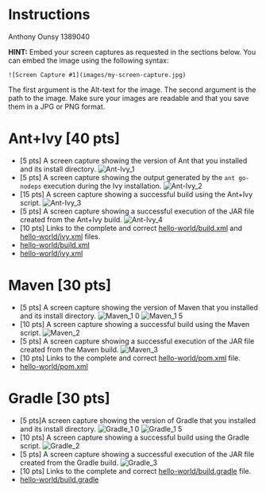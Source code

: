 # Instructions
Anthony Ounsy 1389040

**HINT:** Embed your screen captures as requested in the sections below. You can embed the image using the following syntax:

```
![Screen Capture #1](images/my-screen-capture.jpg)
```

The first argument is the Alt-text for the image. The second argument is the path to the image. Make sure your images are readable and that you save them in a JPG or PNG format.

# Ant+Ivy [40 pts]
- [5 pts] A screen capture showing the version of Ant that you installed and its install directory.
![Ant-Ivy_1](https://user-images.githubusercontent.com/123897512/219248608-4170910c-d61b-4f38-8fcd-9c67bbfb0ba9.jpg)
- [5 pts] A screen capture showing the output generated by the `ant go-nodeps` execution during the Ivy installation.
![Ant-Ivy_2](https://user-images.githubusercontent.com/123897512/219248684-6622b235-9891-480e-a1ec-0efc5d7be6c9.jpg)
- [15 pts] A screen capture showing a successful build using the Ant+Ivy script.
![Ant-Ivy_3](https://user-images.githubusercontent.com/123897512/219248772-dca96347-2e77-410c-8992-74f2f12f47d3.jpg)
- [5 pts] A screen capture showing a successful execution of the JAR file created from the Ant+Ivy build.
![Ant-Ivy_4](https://user-images.githubusercontent.com/123897512/219248792-34f9cc16-766b-4c77-a645-521ca4e61530.jpg)
- [10 pts] Links to the complete and correct [hello-world/build.xml](hello-world/build.xml) and [hello-world/ivy.xml](hello-world/ivy.xml) files.
- [hello-world/build.xml](hello-world/build.xml)
- [hello-world/ivy.xml](hello-world/ivy.xml) 

# Maven [30 pts]
- [5 pts] A screen capture showing the version of Maven that you installed and its install directory.
![Maven_1 0](https://user-images.githubusercontent.com/123897512/219249001-72952d4b-f496-4724-8249-264662fa4c4e.jpg)
![Maven_1 5](https://user-images.githubusercontent.com/123897512/219249007-7be143de-e9ed-4ce6-942d-4b6adf770aaa.jpg)
- [10 pts] A screen capture showing a successful build using the Maven script.
![Maven_2](https://user-images.githubusercontent.com/123897512/219249025-513b7703-1a49-429b-9914-ea546d9640ed.jpg)
- [5 pts] A screen capture showing a successful execution of the JAR file created from the Maven build.
![Maven_3](https://user-images.githubusercontent.com/123897512/219249072-6051014d-81ee-47c5-a5a3-2dcd7fee40e6.jpg)
- [10 pts] Links to the complete and correct [hello-world/pom.xml](hello-world/pom.xml) file.
- [hello-world/pom.xml](hello-world/pom.xml)

# Gradle [30 pts]
- [5 pts]A screen capture showing the version of Gradle that you installed and its install directory.
![Gradle_1 0](https://user-images.githubusercontent.com/123897512/219249136-b95d3644-9ee3-4a7b-be65-ea28c153d18e.jpg)
![Gradle_1 5](https://user-images.githubusercontent.com/123897512/219249141-116d0aaa-e5d9-4766-856e-39d08941ab5b.jpg)
- [10 pts] A screen capture showing a successful build using the Gradle script.
![Gradle_2](https://user-images.githubusercontent.com/123897512/219249152-99895aac-2552-4ea9-829a-2abf30f89651.jpg)
- [5 pts] A screen capture showing a successful execution of the JAR file created from the Gradle build.
![Gradle_3](https://user-images.githubusercontent.com/123897512/219249168-9036b8ee-eb1a-4677-b8fc-20fb55639310.jpg)
- [10 pts] Links to the complete and correct [hello-world/build.gradle](hello-world/build.gradle) file.
- [hello-world/build.gradle](hello-world/build.gradle)
